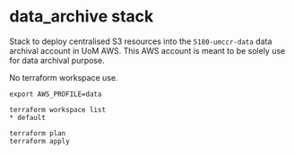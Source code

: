 # data_archive stack

Stack to deploy centralised S3 resources into the `5180-umccr-data` data archival account in UoM AWS. 
This AWS account is meant to be solely use for data archival purpose.

No terraform workspace use.

```
export AWS_PROFILE=data

terraform workspace list
* default

terraform plan
terraform apply
```

